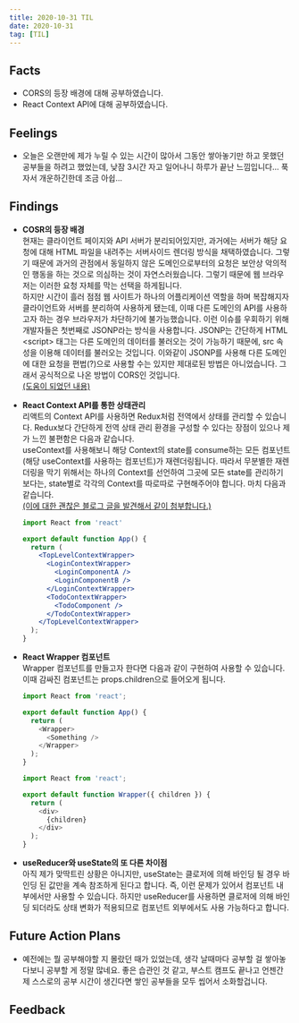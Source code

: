 ```yaml
---
title: 2020-10-31 TIL
date: 2020-10-31
tag: [TIL]
---
```


## Facts

- CORS의 등장 배경에 대해 공부하였습니다.
- React Context API에 대해 공부하였습니다.

## Feelings

- 오늘은 오랜만에 제가 누릴 수 있는 시간이 많아서 그동안 쌓아놓기만 하고 못했던 공부들을 하려고 했었는데, 낮잠 3시간 자고 일어나니 하루가 끝난 느낌입니다... 푹 자서 개운하긴한데 조금 아쉽...

## Findings

- **COSR의 등장 배경**  
  현재는 클라이언트 페이지와 API 서버가 분리되어있지만, 과거에는 서버가 해당 요청에 대해 HTML 파일을 내려주는 서버사이드 렌더링 방식을 채택하였습니다. 그렇기 때문에 과거의 관점에서 동일하지 않은 도메인으로부터의 요청은 보안상 악의적인 행동을 하는 것으로 의심하는 것이 자연스러웠습니다. 그렇기 때문에 웹 브라우저는 이러한 요청 자체를 막는 선택을 하게됩니다.  
  하지만 시간이 흘러 점점 웹 사이트가 하나의 어플리케이션 역할을 하며 복잡해지자 클라이언트와 서버를 분리하여 사용하게 됐는데, 이때 다른 도메인의 API를 사용하고자 하는 경우 브라우저가 차단하기에 불가능했습니다. 이런 이슈를 우회하기 위해 개발자들은 첫번째로 JSONP라는 방식을 사용합니다. JSONP는 간단하게 HTML \<script\> 태그는 다른 도메인의 데이터를 불러오는 것이 가능하기 때문에, src 속성을 이용해 데이터를 불러오는 것입니다. 이와같이 JSONP를 사용해 다른 도메인에 대한 요청을 편법(?)으로 사용할 수는 있지만 제대로된 방법은 아니었습니다. 그래서 공식적으로 나온 방법이 CORS인 것입니다.  
  [(도움이 되었던 내용)](https://www.youtube.com/watch?v=yTzAjidyyqs&feature=youtu.be)

- **React Context API를 통한 상태관리**  
  리액트의 Context API를 사용하면 Redux처럼 전역에서 상태를 관리할 수 있습니다. Redux보다 간단하게 전역 상태 관리 환경을 구성할 수 있다는 장점이 있으나 제가 느낀 불편함은 다음과 같습니다.  
  useContext를 사용해보니 해당 Context의 state를 consume하는 모든 컴포넌트(해당 useContext를 사용하는 컴포넌트)가 재렌더링됩니다. 따라서 무분별한 재렌더링을 막기 위해서는 하나의 Context를 선언하여 그곳에 모든 state를 관리하기보다는, state별로 각각의 Context를 따로따로 구현해주어야 합니다. 마치 다음과 같습니다.  
  [(이에 대한 괜찮은 블로그 글을 발견해서 같이 첨부합니다.)](https://medium.com/react-native-seoul/context-api-%EC%96%B4%EB%96%BB%EA%B2%8C-%EC%82%AC%EC%9A%A9%ED%95%B4%EC%95%BC-%ED%95%98%EB%8A%94%EA%B0%80-9ef90247713)

    ```jsx
    import React from 'react'

    export default function App() {
      return (
        <TopLevelContextWrapper>
          <LoginContextWrapper>
            <LoginComponentA />
            <LoginComponentB />
          </LoginContextWrapper>
          <TodoContextWrapper>
            <TodoComponent />
          </TodoContextWrapper>
        </TopLevelContextWrapper>
      );
    }
    ```

- **React Wrapper 컴포넌트**  
  Wrapper 컴포넌트를 만들고자 한다면 다음과 같이 구현하여 사용할 수 있습니다. 이때 감싸진 컴포넌트는 props.children으로 들어오게 됩니다.

    ```js
    import React from 'react';

    export default function App() {
      return (
        <Wrapper>
          <Something />
        </Wrapper>
      );
    }
    ```

    ```js
    import React from 'react';

    export default function Wrapper({ children }) {
      return (
        <div>
          {children}
        </div>
      );
    }
    ```

- **useReducer와 useState의 또 다른 차이점**  
  아직 제가 맞딱트린 상황은 아니지만, useState는 클로저에 의해 바인딩 될 경우 바인딩 된 값만을 계속 참조하게 된다고 합니다. 즉, 이런 문제가 있어서 컴포넌트 내부에서만 사용할 수 있습니다. 하지만 useReducer를 사용하면 클로저에 의해 바인딩 되더라도 상태 변화가 적용되므로 컴포넌트 외부에서도 사용 가능하다고 합니다.

## Future Action Plans

- 예전에는 뭘 공부해야할 지 몰랐던 때가 있었는데, 생각 날때마다 공부할 걸 쌓아놓다보니 공부할 게 정말 많네요. 좋은 습관인 것 같고, 부스트 캠프도 끝나고 언젠간 제 스스로의 공부 시간이 생긴다면 쌓인 공부들을 모두 씹어서 소화할겁니다.

## Feedback
